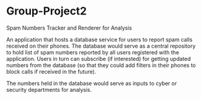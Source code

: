 # Group-Project2
Spam Numbers Tracker and Renderer for Analysis

An application that hosts a database service for users to report spam calls received on their phones.
The database would serve as a central repository to hold list of spam numbers reported by all users registered with the application.
Users in turn can subscribe (if interested) for getting  updated numbers from the database (so that they could add filters in their phones to block calls if received in the future).

The numbers held in the database would serve as inputs to cyber or security departments for analysis.